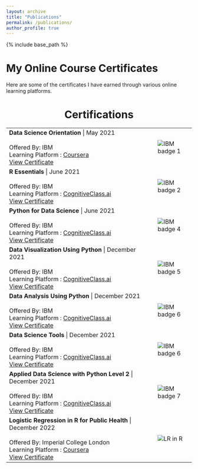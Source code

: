 ```yaml
---
layout: archive
title: "Publications"
permalink: /publications/
author_profile: true
---
```

{% include base_path %}

# My Online Course Certificates

Here are some of the certificates I have earned through various online learning platforms.

<!-- ## Certifications -->


<h1 align="center"> Certifications </h1>
<table>
 
        

 <tr>
    <td width="80%">
      <b> Data Science Orientation</b> | May 2021<br /> <br />
     Offered By: IBM <br />
     Learning Platform :  <a href=https://www.coursera.org">Coursera</a><br />
     <a href="https://www.credly.com/badges/0b0d848b-5fd4-460f-9d53-43198179267c/public_url">View Certificate</a>
    </td>
    <td><image src="../images/DS orientation.jpg" alt="IBM badge 1" /></td>
  </tr>


   <tr>
    <td width="80%">
      <b>R Essentials</b> | June 2021<br /> <br />
     Offered By: IBM <br />
     Learning Platform :  <a href="https://www.cognitiveclass.ai">CognitiveClass.ai</a><br />
     <a href="https://www.credly.com/badges/765b6823-c76c-4ed5-8ffe-c1ce57fca086/public_url">View Certificate</a>
    </td>
    <td><image src="../images/r essentials.jpg" alt="IBM badge 2" /></td>
  </tr>  

  <tr>
    <td width="80%">
      <b>Python for Data Science</b> | June 2021<br /> <br />
     Offered By: IBM <br />
     Learning Platform :  <a href="https://cognitiveclass.ai/courses/python-for-data-science">CognitiveClass.ai</a><br />
     <a href="https://www.credly.com/badges/8db34a7c-077f-4ce4-8017-ad117863b35a/public_url">View Certificate</a>
    </td>
    <td><image src="../images/py for ds.jpg" alt="IBM badge 4" /></td>
  </tr>  

 <tr>
    <td width="80%">
      <b>Data Visualization Using Python</b> | December 2021<br /> <br />
     Offered By: IBM <br />
     Learning Platform :  <a href="https://cognitiveclass.ai">CognitiveClass.ai</a><br />
     <a href="https://www.credly.com/badges/ee63c85d-947e-42a7-b97a-c2ea04af9b11/public_url">View Certificate</a>
    </td>
    <td><image src="../images/data vis using py.jpg" alt="IBM badge 5" /></td>
  </tr>  

 <tr>
    <td width="80%">
      <b>Data Analysis Using Python</b> | December 2021<br /> <br />
     Offered By: IBM <br />
     Learning Platform :  <a href="https://cognitiveclass.ai">CognitiveClass.ai</a><br />
     <a href="https://www.credly.com/badges/25aa7446-1641-431b-b106-129fc544c80f/public_url">View Certificate</a>
    </td>
    <td><image src="../images/data analy py.jpg" alt="IBM badge 6" /></td>
  </tr>  

 <tr>
    <td width="80%">
      <b>Data Science Tools</b> | December 2021<br /> <br />
     Offered By: IBM <br />
     Learning Platform :  <a href="https://cognitiveclass.ai">CognitiveClass.ai</a><br />
     <a href="https://www.credly.com/badges/a357676a-6a9a-4040-8e7b-08e9a3c69434/public_url">View Certificate</a>
    </td>
    <td><image src="../images/ds tools.jpg" alt="IBM badge 6" /></td>
  </tr>  


 <tr>
    <td width="80%">
      <b>Applied Data Science with Python Level 2</b> | December 2021<br /> <br />
     Offered By: IBM <br />
     Learning Platform :  <a href="https://www.cognitiveclass.ai">CognitiveClass.ai</a><br />
     <a href="https://www.credly.com/badges/813ee73d-fe40-49c7-85d0-b7f193a4c195/public_url">View Certificate</a>
    </td>
    <td><image src="../images/app ds.jpg" alt="IBM badge 7" /></td>
  </tr>      

 <tr>
    <td width="80%">
      <b>Logistic Regression in R for Public Health</b> | December 2022<br /> <br />
     Offered By: Imperial College London <br />
     Learning Platform :  <a href="https://www.coursera.org/learn/logistic-regression-r-public-health">Coursera</a><br />
     <a href="https://www.coursera.org/account/accomplishments/verify/MXSMDK4LPKRX">View Certificate</a>
    </td>
    <td><image src="../images/image.png" alt="LR in R" /></td>
  </tr>

</table>











